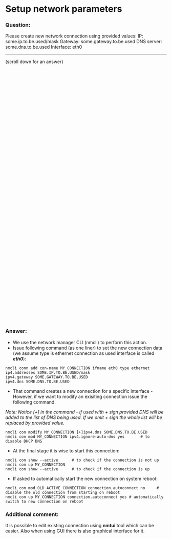 # Setup network parameters
### Question:
Please create new network connection using provided values:
IP:           some.ip.to.be.used/mask
Gateway:      some.gateway.to.be.used
DNS server:   some.dns.to.be.used
Interface:    eth0
***
(scroll down for an answer)
<br/><br/><br/><br/><br/><br/><br/><br/><br/><br/><br/><br/><br/><br/><br/><br/><br/><br/><br/><br/><br/><br/><br/><br/>
<br/><br/><br/><br/><br/><br/><br/><br/><br/><br/><br/><br/><br/><br/><br/><br/><br/><br/><br/><br/><br/><br/><br/><br/>

### Answer:

* We use the network manager CLI (nmcli) to perform this action.
* Issue following command (as one liner) to set the new connection data (we assume type is ethernet connection as used interface is called ***eth0***):

```
nmcli conn add con-name MY_CONNECTION ifname eth0 type ethernet
ip4.addresses SOME.IP.TO.BE.USED/mask
ipv4.gateway SOME.GATEWAY.TO.BE.USED
ipv4.dns SOME.DNS.TO.BE.USED  
```

* That command creates a new connection for a specific interface - However, if we want to modify an exisiting connection issue the following command.

*Note: Notice [+] in the command - if used with + sign provided DNS will be added to the list of DNS being used. If we omit + sign the whole list will be replaced by 
provided value.*

```
nmcli con modify MY_CONNECTION [+]ipv4.dns SOME.DNS.TO.BE.USED  
nmcli con mod MY_CONNECTION ipv4.ignore-auto-dns yes       # to disable DHCP DNS
```

* At the final stage it is wise to start this connection:

```
nmcli con show --active      # to check if the connection is not up 
nmcli con up MY_CONNECTION
nmcli con show --active      # to check if the connection is up
```

* If asked to automatically start the new connection on system reboot:

```
nmcli con mod OLD_ACTIVE_CONNECTION connection.autoconnect no     # disable the old connection from starting on reboot 
nmcli con up MY_CONNECTION connection.autoconnect yes # automatically switch to new connection on reboot 
```
  
### Additional comment:
It is possible to edit existing connection using **nmtui** tool which can be easier. 
Also when using GUI there is also graphical interface for it.

